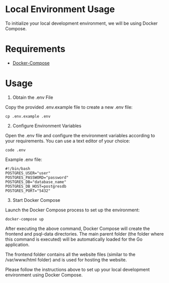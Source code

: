 # Local Environment Usage

To initialize your local development environment, we will be using Docker Compose.

# Requirements

- [Docker-Compose](https://docs.docker.com/compose/install/)
# Usage

1. Obtain the .env File

Copy the provided .env.example file to create a new .env file:

```
cp .env.example .env
```

2. Configure Environment Variables

Open the .env file and configure the environment variables according to your requirements. You can use a text editor of your choice:

```
code .env
```

Example .env file:

```
#!/bin/bash
POSTGRES_USER="user"
POSTGRES_PASSWORD="password"
POSTGRES_DB="database_name"
POSTGRES_DB_HOST=postgresdb
POSTGRES_PORT="5432"
```

3. Start Docker Compose

Launch the Docker Compose process to set up the environment:


```
docker-compose up
```

After executing the above command, Docker Compose will create the frontend and psql-data directories. The main parent folder (the folder where this command is executed) will be automatically loaded for the Go application.

The frontend folder contains all the website files (similar to the /var/www/html folder) and is used for hosting the website.

Please follow the instructions above to set up your local development environment using Docker Compose.
